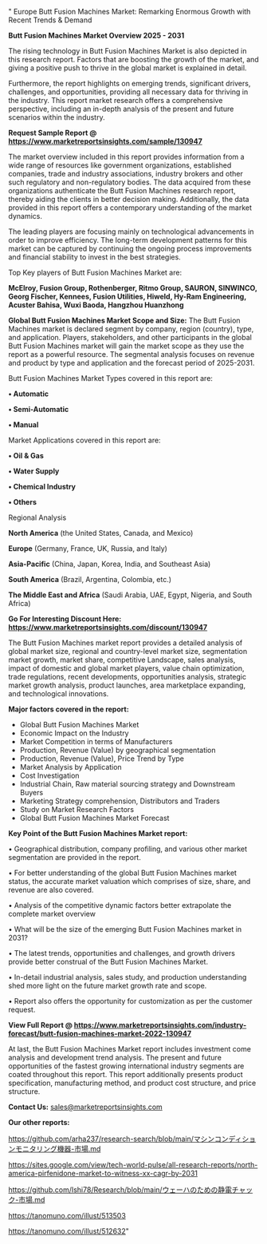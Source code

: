 " Europe Butt Fusion Machines Market: Remarking Enormous Growth with Recent Trends & Demand

<Strong> Butt Fusion Machines Market Overview 2025 - 2031</strong>

The rising technology in Butt Fusion Machines Market is also depicted in this research report. Factors that are boosting the growth of the market, and giving a positive push to thrive in the global market is explained in detail.

Furthermore, the report highlights on emerging trends, significant drivers, challenges, and opportunities, providing all necessary data for thriving in the industry. This report market research offers a comprehensive perspective, including an in-depth analysis of the present and future scenarios within the industry.

<strong>Request Sample Report @ <a href=https://www.marketreportsinsights.com/sample/130947>https://www.marketreportsinsights.com/sample/130947</a></strong>

The market overview included in this report provides information from a wide range of resources like government organizations, established companies, trade and industry associations, industry brokers and other such regulatory and non-regulatory bodies. The data acquired from these organizations authenticate the Butt Fusion Machines research report, thereby aiding the clients in better decision making. Additionally, the data provided in this report offers a contemporary understanding of the market dynamics.

The leading players are focusing mainly on technological advancements in order to improve efficiency. The long-term development patterns for this market can be captured by continuing the ongoing process improvements and financial stability to invest in the best strategies.

Top Key players of Butt Fusion Machines Market are:

<strong>McElroy, Fusion Group, Rothenberger, Ritmo Group, SAURON, SINWINCO, Georg Fischer, Kennees, Fusion Utilities, Hiweld, Hy-Ram Engineering, Acuster Bahisa, Wuxi Baoda, Hangzhou Huanzhong</strong>

<strong><b>Global Butt Fusion Machines Market Scope and Size:</b></strong>
The Butt Fusion Machines market is declared segment by company, region (country), type, and application. Players, stakeholders, and other participants in the global Butt Fusion Machines market will gain the market scope as they use the report as a powerful resource. The segmental analysis focuses on revenue and product by type and application and the forecast period of 2025-2031.

Butt Fusion Machines Market Types covered in this report are:

<strong>• Automatic

• Semi-Automatic

• Manual</strong>

Market Applications covered in this report are:

<strong>• Oil & Gas

• Water Supply

• Chemical Industry

• Others</strong> 

Regional Analysis

<strong>North America</strong> (the United States, Canada, and Mexico)

<strong>Europe</strong> (Germany, France, UK, Russia, and Italy)

<strong>Asia-Pacific</strong> (China, Japan, Korea, India, and Southeast Asia)

<strong>South America</strong> (Brazil, Argentina, Colombia, etc.)

<strong>The Middle East and Africa</strong> (Saudi Arabia, UAE, Egypt, Nigeria, and South Africa)

<strong>Go For Interesting Discount Here: <a href=https://www.marketreportsinsights.com/discount/130947>https://www.marketreportsinsights.com/discount/130947</a></strong>

The Butt Fusion Machines market report provides a detailed analysis of global market size, regional and country-level market size, segmentation market growth, market share, competitive Landscape, sales analysis, impact of domestic and global market players, value chain optimization, trade regulations, recent developments, opportunities analysis, strategic market growth analysis, product launches, area marketplace expanding, and technological innovations.

<strong><b>Major factors covered in the report:</b></strong>
<ul>
  <li>Global Butt Fusion Machines Market </li>
  <li>Economic Impact on the Industry</li>
  <li>Market Competition in terms of Manufacturers</li>
  <li>Production, Revenue (Value) by geographical segmentation</li>
  <li>Production, Revenue (Value), Price Trend by Type</li>
  <li>Market Analysis by Application</li>
  <li>Cost Investigation</li>
  <li>Industrial Chain, Raw material sourcing strategy and Downstream Buyers</li>
  <li>Marketing Strategy comprehension, Distributors and Traders</li>
  <li>Study on Market Research Factors</li>
  <li>Global Butt Fusion Machines Market Forecast</li>
</ul>

<strong><b>Key Point of the Butt Fusion Machines Market report:</b></strong>

• Geographical distribution, company profiling, and various other market segmentation are provided in the report.

• For better understanding of the global Butt Fusion Machines market status, the accurate market valuation which comprises of size, share, and revenue are also covered.

• Analysis of the competitive dynamic factors better extrapolate the complete market overview

• What will be the size of the emerging Butt Fusion Machines market in 2031?

• The latest trends, opportunities and challenges, and growth drivers provide better construal of the Butt Fusion Machines Market.

• In-detail industrial analysis, sales study, and production understanding shed more light on the future market growth rate and scope.

• Report also offers the opportunity for customization as per the customer request.

<strong><b>View Full Report @ <a href=https://www.marketreportsinsights.com/industry-forecast/butt-fusion-machines-market-2022-130947>https://www.marketreportsinsights.com/industry-forecast/butt-fusion-machines-market-2022-130947</a></b></strong>


At last, the Butt Fusion Machines Market report includes investment come analysis and development trend analysis. The present and future opportunities of the fastest growing international industry segments are coated throughout this report. This report additionally presents product specification, manufacturing method, and product cost structure, and price structure.

<strong>Contact Us:</strong>
sales@marketreportsinsights.com

<strong>Our other reports:</strong>

<a href=https://github.com/arha237/research-search/blob/main/マシンコンディションモニタリング機器-市場.md>https://github.com/arha237/research-search/blob/main/マシンコンディションモニタリング機器-市場.md</a>

<a href=https://sites.google.com/view/tech-world-pulse/all-research-reports/north-america-pirfenidone-market-to-witness-xx-cagr-by-2031>https://sites.google.com/view/tech-world-pulse/all-research-reports/north-america-pirfenidone-market-to-witness-xx-cagr-by-2031</a>

<a href=https://github.com/Ishi78/Research/blob/main/ウェーハのための静電チャック-市場.md>https://github.com/Ishi78/Research/blob/main/ウェーハのための静電チャック-市場.md</a>

<a href=https://tanomuno.com/illust/513503>https://tanomuno.com/illust/513503</a>

<a href=https://tanomuno.com/illust/512632>https://tanomuno.com/illust/512632</a>"
